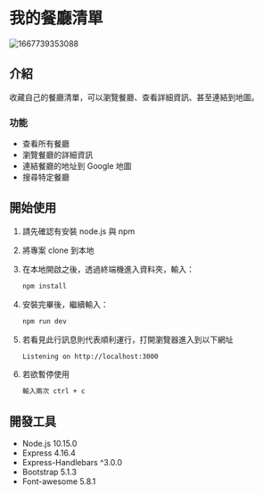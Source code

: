 # 我的餐廳清單

![1667739353088](https://user-images.githubusercontent.com/51280671/200172326-030928d2-aad7-4ba2-947d-49cc2b98fb6b.jpg)

## 介紹

收藏自己的餐廳清單，可以瀏覽餐廳、查看詳細資訊、甚至連結到地圖。

### 功能

- 查看所有餐廳
- 瀏覽餐廳的詳細資訊
- 連結餐廳的地址到 Google 地圖
- 搜尋特定餐廳

## 開始使用

1. 請先確認有安裝 node.js 與 npm
2. 將專案 clone 到本地
3. 在本地開啟之後，透過終端機進入資料夾，輸入：

   ```bash
   npm install
   ```

4. 安裝完畢後，繼續輸入：

   ```bash
   npm run dev
   ```

5. 若看見此行訊息則代表順利運行，打開瀏覽器進入到以下網址

   ```bash
   Listening on http://localhost:3000
   ```

6. 若欲暫停使用

   ```bash
   輸入兩次 ctrl + c
   ```

## 開發工具
- Node.js 10.15.0
- Express 4.16.4
- Express-Handlebars ^3.0.0
- Bootstrap 5.1.3
- Font-awesome 5.8.1
